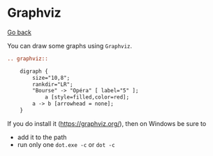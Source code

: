# Graphviz

[Go back](..)

You can draw some graphs using ``Graphviz``.

```rest
.. graphviz::

	digraph {
		size="10,8";
        rankdir="LR";
        "Bourse" -> "Opéra" [ label="5" ];
            a [style=filled,color=red];
        a -> b [arrowhead = none];
	}
```

If you
do install it (<https://graphviz.org/>), then on Windows
be sure to

* add it to the path
* run only one ``dot.exe -c`` or `dot -c`